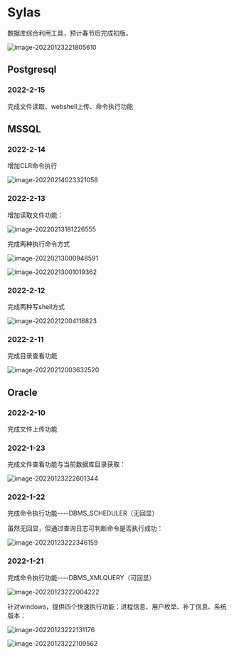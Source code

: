 # Sylas
数据库综合利用工具，预计春节后完成初版。

![image-20220123221805610](https://gitee.com/tboom_is_here/pic/raw/master/2021-10-21/20220123221805.png)

## Postgresql

### 2022-2-15

完成文件读取、webshell上传、命令执行功能

## MSSQL

### 2022-2-14

增加CLR命令执行

![image-20220214023321058](https://gitee.com/tboom_is_here/pic/raw/master/2021-10-21/20220214023321.png)

### 2022-2-13

增加读取文件功能：

![image-20220213181226555](https://gitee.com/tboom_is_here/pic/raw/master/2021-10-21/20220213181226.png)

完成两种执行命令方式

![image-20220213000948591](https://gitee.com/tboom_is_here/pic/raw/master/2021-10-21/20220213000948.png)

![image-20220213001019362](https://gitee.com/tboom_is_here/pic/raw/master/2021-10-21/20220213001019.png)



### 2022-2-12

完成两种写shell方式

![image-20220212004116823](https://gitee.com/tboom_is_here/pic/raw/master/2021-10-21/20220212004116.png)

### 2022-2-11

完成目录查看功能

![image-20220212003632520](https://gitee.com/tboom_is_here/pic/raw/master/2021-10-21/20220212003632.png)

## Oracle

### 2022-2-10
完成文件上传功能

### 2022-1-23

完成文件查看功能与当前数据库目录获取：

![image-20220123222601344](https://gitee.com/tboom_is_here/pic/raw/master/2021-10-21/20220123222601.png)

### 2022-1-22

完成命令执行功能----DBMS_SCHEDULER（无回显）

虽然无回显，但通过查询日志可判断命令是否执行成功：

![image-20220123222346159](https://gitee.com/tboom_is_here/pic/raw/master/2021-10-21/20220123222346.png)

### 2022-1-21

完成命令执行功能----DBMS_XMLQUERY（可回显）

![image-20220123222004222](https://gitee.com/tboom_is_here/pic/raw/master/2021-10-21/20220123222004.png)

针对windows，提供四个快速执行功能：进程信息、用户枚举、补丁信息、系统版本：

![image-20220123222131176](https://gitee.com/tboom_is_here/pic/raw/master/2021-10-21/20220123222131.png)

![image-20220123222109562](https://gitee.com/tboom_is_here/pic/raw/master/2021-10-21/20220123222109.png)
